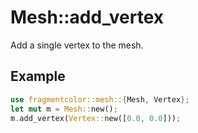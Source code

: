 # Mesh::add_vertex

Add a single vertex to the mesh.

## Example

```rust
use fragmentcolor::mesh::{Mesh, Vertex};
let mut m = Mesh::new();
m.add_vertex(Vertex::new([0.0, 0.0]));
```
